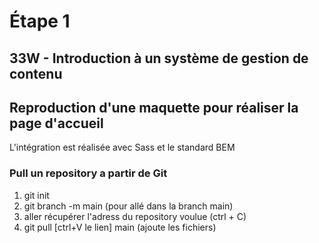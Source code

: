 # Étape 1
## 33W - Introduction à un système de gestion de contenu
## Reproduction d'une maquette pour réaliser la page d'accueil
L'intégration est réalisée avec Sass et le standard BEM


### Pull un repository a partir de Git
1. git init
2. git branch -m main (pour allé dans la branch main)
3. aller récupérer l'adress du repository voulue (ctrl + C)
5. git pull [ctrl+V le lien] main (ajoute les fichiers)
